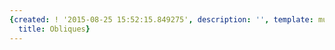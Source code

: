 ```yaml
---
{created: ! '2015-08-25 15:52:15.849275', description: '', template: muscle.html,
  title: Obliques}
---
```

